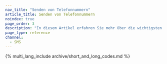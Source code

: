 ```yaml
---
nav_title: "Senden von Telefonnummern"
article_title: Senden von Telefonnummern
noindex: true
page_order: 3
description: "In diesem Artikel erfahren Sie mehr über die wichtigsten Konzepte für das Senden von Telefonnummern mit Braze."
page_type: reference
channel:
  - SMS
---
```


{% multi_lang_include archive/short_and_long_codes.md %}